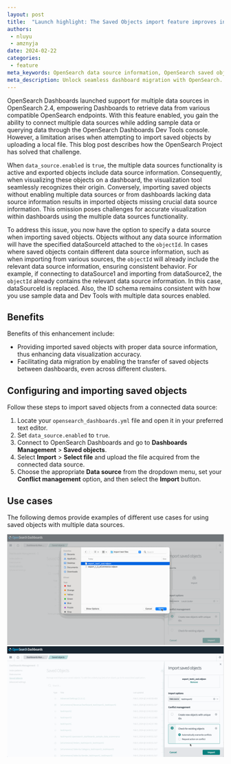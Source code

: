 ```yaml
---
layout: post
title:  "Launch highlight: The Saved Objects import feature improves information transfer for multiple data sources"
authors:
 - nluyu
 - amznyja
date: 2024-02-22
categories:
 - feature
meta_keywords: OpenSearch data source information, OpenSearch saved objects, OpenSearch multiple data sources, OpenSearch Dashboards
meta_description: Unlock seamless dashboard migration with OpenSearch. Its enhanced data source information ensures accurate visualizations across clusters and eliminates transfer errors between dashboards.
---
```


OpenSearch Dashboards launched support for multiple data sources in OpenSearch 2.4, empowering Dashboards to retrieve data from various compatible OpenSearch endpoints. With this feature enabled, you gain the ability to connect multiple data sources while adding sample data or querying data through the OpenSearch Dashboards Dev Tools console. However, a limitation arises when attempting to import saved objects by uploading a local file. This blog post describes how the OpenSearch Project has solved that challenge.

When `data_source.enabled` is `true`, the multiple data sources functionality is active and exported objects include data source information. Consequently, when visualizing these objects on a dashboard, the visualization tool seamlessly recognizes their origin. Conversely, importing saved objects without enabling multiple data sources or from dashboards lacking data source information results in imported objects missing crucial data source information. This omission poses challenges for accurate visualization within dashboards using the multiple data sources functionality.  

To address this issue, you now have the option to specify a data source when importing saved objects. Objects without any data source information will have the specified dataSourceId attached to the `objectId`. In cases where saved objects contain different data source information, such as when importing from various sources, the `objectId` will already include the relevant data source information, ensuring consistent behavior. For example, if connecting to dataSource1 and importing from dataSource2, the `objectId` already contains the relevant data source information. In this case, dataSourceId is replaced. Also, the ID schema remains consistent with how you use sample data and Dev Tools with multiple data sources enabled. 


## Benefits
Benefits of this enhancement include: 
* Providing imported saved objects with proper data source information, thus enhancing data visualization accuracy.
* Facilitating data migration by enabling the transfer of saved objects between dashboards, even across different clusters.
## Configuring and importing saved objects
Follow these steps to import saved objects from a connected data source:

1. Locate your `opensearch_dashboards.yml` file and open it in your preferred text editor. 
2. Set `data_source.enabled` to `true`.
3. Connect to OpenSearch Dashboards and go to **Dashboards Management** > **Saved objects**.
4. Select **Import** > **Select file** and upload the file acquired from the connected data source.
5. Choose the appropriate **Data source** from the dropdown menu, set your **Conflict management** option, and then select the **Import** button.


## Use cases
The following demos provide examples of different use cases for using saved objects with multiple data sources.


<img src="/assets/media/blog-images/2024-02-08-enhancement-multiple-data-source-import-saved-object/test2_create_new.gif" alt="Create New Copy">

<img src="/assets/media/blog-images/2024-02-08-enhancement-multiple-data-source-import-saved-object/test2_check_conflict_auto_override_ds_conflict.gif" alt="Check existing objects">

